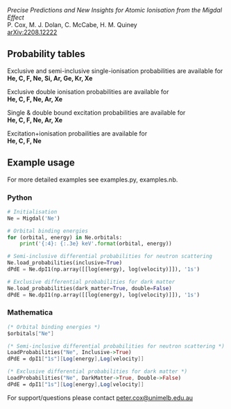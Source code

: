 *Precise Predictions and New Insights for Atomic Ionisation from the Migdal Effect*  
P. Cox, M. J. Dolan, C. McCabe, H. M. Quiney  
[arXiv:2208.12222](https://arxiv.org/abs/2208.12222)

## Probability tables

Exclusive and semi-inclusive single-ionisation probabilities are available for  
**He, C, F, Ne, Si, Ar, Ge, Kr, Xe**

Exclusive double ionisation probabilities are available for  
**He, C, F, Ne, Ar, Xe**

Single & double bound excitation probabilities are available for  
**He, C, F, Ne, Ar, Xe**

Excitation+ionisation probailities are available for  
**He, C, F, Ne**

## Example usage

For more detailed examples see examples.py, examples.nb.

### Python 

```Python
# Initialisation
Ne = Migdal('Ne')

# Orbital binding energies
for (orbital, energy) in Ne.orbitals:
    print('{:4}: {:.3e} keV'.format(orbital, energy))

# Semi-inclusive differential probabilities for neutron scattering
Ne.load_probabilities(inclusive=True)
dPdE = Ne.dpI1(np.array([[log(energy), log(velocity)]]), '1s')

# Exclusive differential probabilities for dark matter
Ne.load_probabilities(dark_matter=True, double=False)
dPdE = Ne.dpI1(np.array([[log(energy), log(velocity)]]), '1s')
```

### Mathematica 

```Mathematica
(* Orbital binding energies *)
$orbitals["Ne"]

(* Semi-inclusive differential probabilities for neutron scattering *)
LoadProbabilities("Ne", Inclusive->True)
dPdE = dpI1["1s"][Log[energy],Log[velocity]]

(* Exclusive differential probabilities for dark matter *)
LoadProbabilities("Ne", DarkMatter->True, Double->False)
dPdE = dpI1["1s"][Log[energy],Log[velocity]]
```

For support/questions please contact peter.cox@unimelb.edu.au
